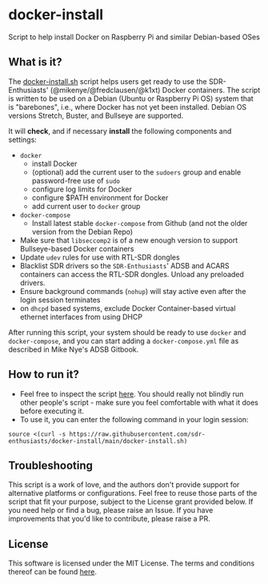 # docker-install
Script to help install Docker on Raspberry Pi and similar Debian-based OSes
## What is it?
The [docker-install.sh](docker-install.sh) script helps users get ready to use the SDR-Enthusiasts' (@mikenye/@fredclausen/@k1xt) Docker containers.
The script is written to be used on a Debian (Ubuntu or Raspberry Pi OS) system that is "barebones", i.e., where Docker has not yet been installed. Debian OS versions Stretch, Buster, and Bullseye are supported.

It will **check**, and if necessary **install** the following components and settings:
- `docker`
  - install Docker
  - (optional) add the current user to the `sudoers` group and enable password-free use of `sudo`
  - configure log limits for Docker
  - configure $PATH environment for Docker
  - add current user to `docker` group
- `docker-compose`
  - Install latest stable `docker-compose` from Github (and not the older version from the Debian Repo)
- Make sure that `libseccomp2` is of a new enough version to support Bullseye-based Docker containers
- Update `udev` rules for use with RTL-SDR dongles
- Blacklist SDR drivers so the `SDR-Enthusiasts`' ADSB and ACARS containers can access the RTL-SDR dongles. Unload any preloaded drivers.
- Ensure background commands (`nohup`) will stay active even after the login session terminates
- on `dhcpd` based systems, exclude Docker Container-based virtual ethernet interfaces from using DHCP

After running this script, your system should be ready to use `docker` and `docker-compose`, and you can start adding a `docker-compose.yml` file as described in Mike Nye's ADSB Gitbook.

## How to run it?
- Feel free to inspect the script [here](docker-install.sh). You should really not blindly run other people's script - make sure you feel comfortable with what it does before executing it.
- To use it, you can enter the following command in your login session:
```
source <(curl -s https://raw.githubusercontent.com/sdr-enthusiasts/docker-install/main/docker-install.sh)
```

## Troubleshooting
This script is a work of love, and the authors don't provide support for alternative platforms or configurations.
Feel free to reuse those parts of the script that fit your purpose, subject to the License grant provided below.
If you need help or find a bug, please raise an Issue.
If you have improvements that you'd like to contribute, please raise a PR.

## License
This software is licensed under the MIT License. The terms and conditions thereof can be found [here](LICENSE).
